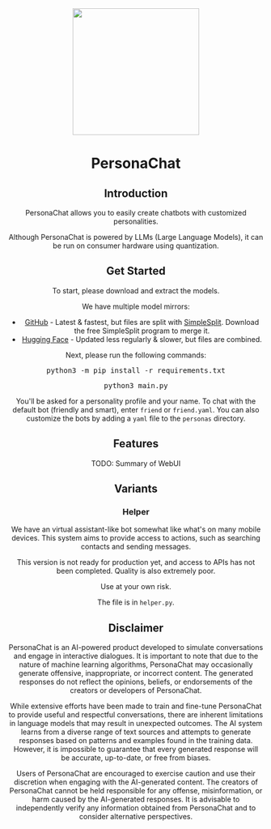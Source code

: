 <div align="center">
    <img src="https://huggingface.co/datasets/llama-research/assets/resolve/main/llama.png" width="250">
    <h1>PersonaChat</h1>
    <h2>Introduction</h2>
    <p>PersonaChat allows you to easily create chatbots with customized personalities.</p>
    <p>Although PersonaChat is powered by LLMs (Large Language Models), it can be run on consumer hardware using quantization.</p>
    <h2>Get Started</h2>
    <p>To start, please download and extract the models.</p>
    <p>We have multiple model mirrors:</p>
    <ul>
        <li><a href="https://github.com/fakerybakery/o7b-rscs/releases">GitHub</a> - Latest &amp; fastest, but files are split with <a href="https://github.com/fakerybakery/simplesplit">SimpleSplit</a>. Download the free SimpleSplit program to merge it.</li>
        <li><a href="https://huggingface.co/llama-research/openllama-7b-ggml/blob/main/models.7z">Hugging Face</a> - Updated less regularly &amp; slower, but files are combined.</li>
    </ul>
    <p>Next, please run the following commands:</p>
    <pre>python3 -m pip install -r requirements.txt</pre>
    <pre>python3 main.py</pre>
    <p>You'll be asked for a personality profile and your name. To chat with the default bot (friendly and smart), enter <code>friend</code> or <code>friend.yaml</code>. You can also customize the bots by adding a <code>yaml</code> file to the <code>personas</code> directory.</p>
    <h2>Features</h2>
    <p>TODO: Summary of WebUI</p>
    <h2>Variants</h2>
    <h3>Helper</h3>
    <p>We have an virtual assistant-like bot somewhat like what's on many mobile devices. This system aims to provide access to actions, such as searching contacts and sending messages.</p>
    <p>This version is not ready for production yet, and access to APIs has not been completed. Quality is also extremely poor.</p>
    <p>Use at your own risk.</p>
    <p>The file is in <code>helper.py</code>.</p>
    <h2>Disclaimer</h2>
    <p>PersonaChat is an AI-powered product developed to simulate conversations and engage in interactive dialogues. It is important to note that due to the nature of machine learning algorithms, PersonaChat may occasionally generate offensive, inappropriate, or incorrect content. The generated responses do not reflect the opinions, beliefs, or endorsements of the creators or developers of PersonaChat.</p>
    <p>While extensive efforts have been made to train and fine-tune PersonaChat to provide useful and respectful conversations, there are inherent limitations in language models that may result in unexpected outcomes. The AI system learns from a diverse range of text sources and attempts to generate responses based on patterns and examples found in the training data. However, it is impossible to guarantee that every generated response will be accurate, up-to-date, or free from biases.</p>
    <p>Users of PersonaChat are encouraged to exercise caution and use their discretion when engaging with the AI-generated content. The creators of PersonaChat cannot be held responsible for any offense, misinformation, or harm caused by the AI-generated responses. It is advisable to independently verify any information obtained from PersonaChat and to consider alternative perspectives.</p>
</div>